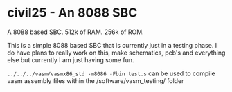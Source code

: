 # civil25 - An 8088 SBC
A 8088 based SBC. 512k of RAM. 256k of ROM.  

This is a simple 8088 based SBC that is currently just in a testing phase. I do have plans to really work on this, make schematics, pcb's and everything else but currently I am just having some fun.

`../../../vasm/vasmx86_std -m8086 -Fbin test.s` can be used to compile vasm assembly files within the /software/vasm_testing/ folder  